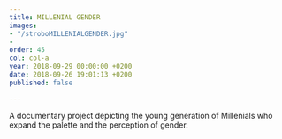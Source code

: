 ```yaml
---
title: MILLENIAL GENDER
images:
- "/stroboMILLENIALGENDER.jpg"
- 
order: 45
col: col-a
year: 2018-09-29 00:00:00 +0200
date: 2018-09-26 19:01:13 +0200
published: false

---
```

A documentary project depicting the young generation of Millenials who expand the palette and the perception of gender.